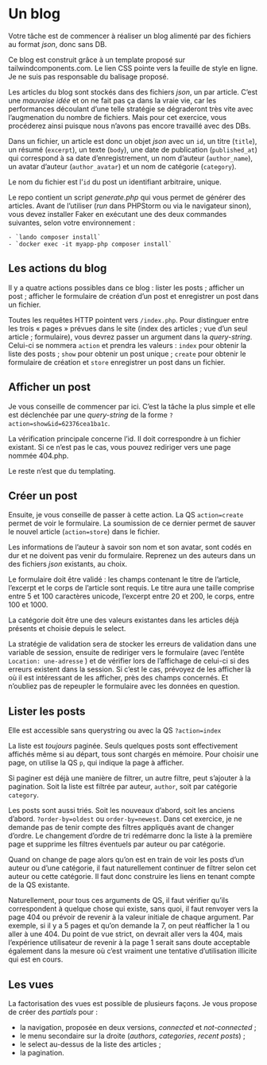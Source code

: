 # Un blog

Votre tâche est de commencer à réaliser un blog alimenté par des fichiers au format *json*, donc sans DB.

Ce blog est construit grâce à un template proposé sur tailwindcomponents.com. Le lien CSS pointe vers la feuille de style en ligne. Je ne suis pas responsable du balisage proposé.

Les articles du blog sont stockés dans des fichiers *json*, un par article. C’est une *mauvaise idée* et on ne fait pas ça dans la vraie vie, car les performances découlant d’une telle stratégie se dégraderont très vite avec l’augmenation du nombre de fichiers. Mais pour cet exercice, vous procéderez ainsi puisque nous n’avons pas encore travaillé avec des DBs.  

Dans un fichier, un article est donc un objet *json* avec un `id`, un titre (`title`), un résumé (`excerpt`), un texte (`body`), une date de publication (`published_at`) qui correspond à sa date d’enregistrement, un nom d’auteur (`author_name`), un avatar d’auteur (`author_avatar`) et un nom de catégorie (`category`).

Le nom du fichier est l’`id` du post un identifiant arbitraire, unique.

Le repo contient un script *generate.php* qui vous permet de générer des articles. Avant de l’utiliser (*run* dans PHPStorm ou via le navigateur sinon), vous devez installer Faker en exécutant une des deux commandes suivantes, selon votre environnement :

	- `lando composer install` 
	- `docker exec -it myapp-php composer install`

## Les actions du blog

Il y a quatre actions possibles dans ce blog : lister les posts ; afficher un post ; afficher le formulaire de création d’un post et enregistrer un post dans un fichier. 

Toutes les requêtes HTTP pointent vers `/index.php`. Pour distinguer entre les trois « pages » prévues dans le site (index des articles ; vue d’un seul article ; formulaire), vous devrez passer un argument dans la *query-string*. Celui-ci se nommera `action` et prendra les valeurs : `index` pour obtenir la liste des posts ; `show` pour obtenir un post unique ; `create` pour obtenir le formulaire de création et `store` enregistrer un post dans un fichier.

## Afficher un post

Je vous conseille de commencer par ici. C’est la tâche la plus simple et elle est déclenchée par une *query-string* de la forme `?action=show&id=62376cea1ba1c`. 

La vérification principale concerne l’id. Il doit correspondre à un fichier existant. Si ce n’est pas le cas, vous pouvez rediriger vers une page nommée 404.php. 

Le reste n’est que du templating.

## Créer un post

Ensuite, je vous conseille de passer à cette action. La QS `action=create` permet de voir le formulaire. La soumission de ce dernier permet de sauver le nouvel article (`action=store`) dans le fichier. 

Les informations de l’auteur à savoir son nom et son avatar, sont codés en dur et ne doivent pas venir du formulaire. Reprenez un des auteurs dans un des fichiers *json* existants, au choix.

Le formulaire doit être validé : les champs contenant le titre de l’article, l’excerpt et le corps de l’article sont requis. Le titre aura une taille comprise entre 5 et 100 caractères unicode, l’excerpt entre 20 et 200, le corps, entre 100 et 1000. 

La catégorie doit être une des valeurs existantes dans les articles déjà présents et choisie depuis le select.

La stratégie de validation sera de stocker les erreurs de validation dans une variable de session, ensuite de rediriger vers le formulaire (avec l’entête `Location: une-adresse` ) et de vérifier lors de l’affichage de celui-ci si des erreurs existent dans la session. Si c’est le cas, prévoyez de les afficher là où il est intéressant de les afficher, près des champs concernés. Et n’oubliez pas de repeupler le formulaire avec les données en question.

## Lister les posts

Elle est accessible sans querystring ou avec la QS `?action=index`

La liste est *toujours* paginée. Seuls quelques posts sont effectivement affichés même si au départ, tous sont chargés en mémoire. Pour choisir une page, on utilise la QS `p`, qui indique la page à afficher.

Si paginer est déjà une manière de filtrer, un autre filtre, peut s’ajouter à la pagination. Soit la liste est filtrée par auteur, `author`, soit par catégorie `category`.  

Les posts sont aussi triés. Soit les nouveaux d’abord, soit les anciens d’abord. `?order-by=oldest` ou `order-by=newest`. Dans cet exercice, je ne demande pas de tenir compte des filtres appliqués avant de changer d’ordre. Le changement d’ordre de tri redémarre donc la liste à la première page et supprime les filtres éventuels par auteur ou par catégorie. 

Quand on change de page alors qu’on est en train de voir les posts d’un auteur ou d’une catégorie, il faut naturellement continuer de filtrer selon cet auteur ou cette catégorie. Il faut donc construire les liens en tenant compte de la QS existante.

Naturellement, pour tous ces arguments de QS, il faut vérifier qu’ils correspondent à quelque chose qui existe, sans quoi, il faut renvoyer vers la page 404 ou prévoir de revenir à la valeur initiale de chaque argument. Par exemple, si il y a 5 pages et qu’on demande la 7, on peut réafficher la 1 ou aller à une 404. Du point de vue strict, on devrait aller vers la 404, mais l’expérience utilisateur de revenir à la page 1 serait sans doute acceptable également dans la mesure où c’est vraiment une tentative d’utilisation illicite qui est en cours.

## Les vues

La factorisation des vues est possible de plusieurs façons. Je vous propose de créer des *partials* pour :

- la navigation, proposée en deux versions, *connected* et *not-connected* ;
- le menu secondaire sur la droite (*authors*, *categories*, *recent posts*) ;
- le select au-dessus de la liste des articles ;
- la pagination.
